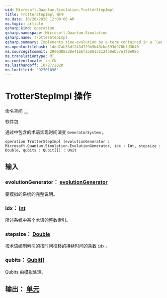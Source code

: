 ```yaml
---
uid: Microsoft.Quantum.Simulation.TrotterStepImpl
title: TrotterStepImpl 操作
ms.date: 10/26/2020 12:00:00 AM
ms.topic: article
qsharp.kind: operation
qsharp.namespace: Microsoft.Quantum.Simulation
qsharp.name: TrotterStepImpl
qsharp.summary: Implements time-evolution by a term contained in a `GeneratorSystem`.
ms.openlocfilehash: 1ddd7ab33df243d729b5b48cba393d976bfd3640
ms.sourcegitcommit: 29e0d88a30e4166fa580132124b0eb57e1f0e986
ms.translationtype: MT
ms.contentlocale: zh-CN
ms.lasthandoff: 10/27/2020
ms.locfileid: "92701096"
---
```

# <a name="trotterstepimpl-operation"></a>TrotterStepImpl 操作

命名空间 [：](xref:Microsoft.Quantum.Simulation)

软件包 [](https://nuget.org/packages/)


通过中包含的术语实现时间演变 `GeneratorSystem` 。

```qsharp
operation TrotterStepImpl (evolutionGenerator : Microsoft.Quantum.Simulation.EvolutionGenerator, idx : Int, stepsize : Double, qubits : Qubit[]) : Unit
```


## <a name="input"></a>输入

### <a name="evolutiongenerator--evolutiongenerator"></a>evolutionGenerator： [evolutionGenerator](xref:Microsoft.Quantum.Simulation.EvolutionGenerator)

要模拟的系统的完整说明。


### <a name="idx--int"></a>idx： [Int](xref:microsoft.quantum.lang-ref.int)

所述系统中某个术语的整数索引。


### <a name="stepsize--double"></a>stepsize： [Double](xref:microsoft.quantum.lang-ref.double)

按术语编制索引的按时间推移的持续时间的乘数 `idx` 。


### <a name="qubits--qubit"></a>qubits： [Qubit](xref:microsoft.quantum.lang-ref.qubit)[]

Qubits 由模拟处理。



## <a name="output--unit"></a>输出： [单元](xref:microsoft.quantum.lang-ref.unit)

